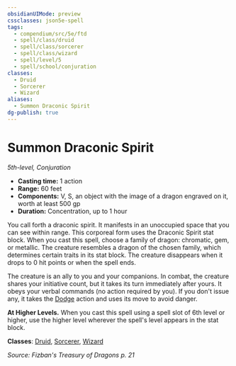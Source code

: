 ```yaml
---
obsidianUIMode: preview
cssclasses: json5e-spell
tags:
  - compendium/src/5e/ftd
  - spell/class/druid
  - spell/class/sorcerer
  - spell/class/wizard
  - spell/level/5
  - spell/school/conjuration
classes:
  - Druid
  - Sorcerer
  - Wizard
aliases:
  - Summon Draconic Spirit
dg-publish: true
---
```

# Summon Draconic Spirit
*5th-level, Conjuration*  

- **Casting time:** 1 action
- **Range:** 60 feet
- **Components:** V, S, an object with the image of a dragon engraved on it, worth at least 500 gp
- **Duration:** Concentration, up to 1 hour

You call forth a draconic spirit. It manifests in an unoccupied space that you can see within range. This corporeal form uses the Draconic Spirit stat block. When you cast this spell, choose a family of dragon: chromatic, gem, or metallic. The creature resembles a dragon of the chosen family, which determines certain traits in its stat block. The creature disappears when it drops to 0 hit points or when the spell ends.

The creature is an ally to you and your companions. In combat, the creature shares your initiative count, but it takes its turn immediately after yours. It obeys your verbal commands (no action required by you). If you don't issue any, it takes the [Dodge](/3-Mechanics/CLI/rules/actions.md#Dodge) action and uses its move to avoid danger.

**At Higher Levels.** When you cast this spell using a spell slot of 6th level or higher, use the higher level wherever the spell's level appears in the stat block.

**Classes**: [Druid](/Admin/CLI/classes/druid.md), [Sorcerer](/Admin/CLI/classes/sorcerer.md), [Wizard](/Admin/CLI/classes/wizard.md)

*Source: Fizban's Treasury of Dragons p. 21*